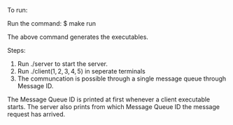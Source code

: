 To run:

Run the command:
	$ make run

The above command generates the executables.

Steps:
1) Run ./server to start the server.
2) Run ./client$(1,2,3,4,5)$ in seperate terminals
3) The communcation is possible through a single message queue through Message ID.

The Message Queue ID is printed at first whenever a client executable starts.
The server also prints from which Message Queue ID the message request has arrived.
